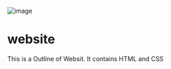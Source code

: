 ![image](https://github.com/Sparshachetha/website/assets/97724389/827c48ac-c346-407a-ab17-9efe1f32403e)
# website
This is a Outline of Websit. It contains HTML and CSS
